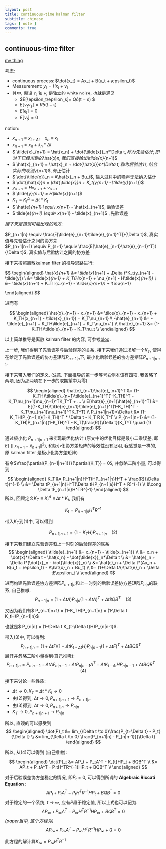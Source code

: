 ```yaml
---
layout: post
title: continuous-time kalman filter
subtitle: chinese
tags: [ note ]
comments: true
---
```




## continuous-time  filter

[my thing](../assets/html/2020-07-15-continuous-time_kalman_filter.html)

考虑:

* continuous process: $\dot{x_t} = Ax_t + B(u_t + \epsilon_t)$
* Measurement:          $y_t = Hx_t + \nu_t$
* 其中, 假设  $\epsilon_t$ 和 $\nu_t$ 是独立的 white noise, 也就是满足
  * $E[\epsilon_t\epsilon_s]= Qδ(t − s) $
  * $E[\nu_t\nu_s] = Rδ(t − s)$
  * $E[\epsilon_t] = 0$
  * $E[\nu_t] = 0$

notion:

* $x_{n+1} \equiv x_{t+\Delta t} \quad x_n \equiv x_t$
* $x_{n+1} = x_n + \dot{x}_n*\Delta t$
* $ \tilde{x}_{n+1} = \hat{x_n} + \dot{\tilde{x}}_n*\Delta t$, 称为先验估计, 即对于已经求到的$\hat{x}_n$, 我们直接给出$\tilde{x}_{n+1}$  
* $ \hat{x}_{n+1} = \hat{x}_n + \dot{\hat{x}}_n*\Delta t$, 称为后验估计, 结合实际的观测$y_{n+1}$, 修正估计
* $ \dot{\tilde{x}}_n = A\hat{x}_n + Bu_t$, 输入过程中的噪声无法纳入估计
* $ \dot{\hat{x}}_n = \dot{\tilde{x}}_n + K_t(y_{n+1} - \tilde{y}_{n+1})$
* $y_{n+1} = Hx_{n+1} + \nu_{n+1}$
* $ \tilde{y}_{n+1} = H\tilde{x}_{n+1}$
* $K_T \equiv K^{\Delta}_t \equiv \Delta t*K_t$
* $ \hat{e}_{n+1} \equiv x_{n+1} - \hat{x}_{n+1}$, 后验误差
* $ tilde{e}_{n+1} \equiv x_{n+1} - \tilde{x}_{n+1}$ , 先验误差  

*接下来是错误可能出现的地方*:  

$P_{n+1|n} \equiv \frac{E[\tilde{e}_{n+1}\tilde{e}_{n+1}^T]}{\Delta t}$, 真实值与先验估计之间的协方差  
$P_{n+1|n+1} \equiv P_{n+1} \equiv \frac{E[\hat{e}_{n+1}\hat{e}_{n+1}^T]}{\Delta t}$, 真实值与后验估计之间的协方差





接下来按照离散kalman filter 的推导思路进行:

$$
\begin{aligned}
\hat{x}_{n+1} &= \tilde{x}_{n+1} + \Delta t*K_t(y_{n+1} - \tilde{y}) \\
              &= \tilde{x}_{n+1} +  K_T(Hx_{n+1} + \nu_{n+1} -  H\tilde{x}_{n+1}) \\
              &= \tilde{x}_{n+1} + K_TH(x_{n+1} - \tilde{x}_{n+1}) + K\nu_{n+1}

             
\end{aligned}
$$

进而有  

$$
\begin{aligned}
\hat{x}_{n+1} - x_{n+1} &= \tilde{x}_{n+1} - x_{n+1} + K_TH(x_{n+1} - \tilde{x}_{n+1}) + K_T\nu_{n+1} \\
-\hat{e}_{n+1} &= -\tilde{e}_{n+1} + K_TH\tilde{e}_{n+1} + K_T\nu_{n+1} \\
\hat{e}_{n+1} &= (1-K_TH)\tilde{e}_{n+1} - K_T\nu_t \\
\end{aligned}
$$

以上简单推导是离散 kalman filter 的内容, 可参考[blog](https://zhuanlan.zhihu.com/p/48876718).  

上一步, 我们得到了先验误差与后验误差的关系, 接下来我们通过求解一个$K_T$, 使得在给定了先验误差的协方差矩阵$P_{n+1|n}$下, 最小化后验误差的协方差矩阵$P_{n+1|n+1}$.



接下来带入我们的定义, (注意, 下面推导的第一步等号右侧本该有四项, 我省略了两项, 因为那两项在下一步的取期望中为零)  

$$
\begin{aligned}
  \hat{e}_{n+1}\hat{e}_{n+1}^T &= (1-K_TH)\tilde{e}_{n+1}\tilde{e}_{n+1}^T(1-K_TH)^T - K_T\nu_{n+1}\nu_{n+1}^TK_T^T + ... \\
  E[\hat{e}_{n+1}\hat{e}_{n+1}^T] &= E[(1-K_TH)\tilde{e}_{n+1}\tilde{e}_{n+1}^T(1-K_TH)^T -K_T\nu_{n+1}\nu_{n+1}^TK_T^T] \\
  P_{n+1|n+1}*\Delta t &= (1-K_TH)P_{n+1|n}(1-K_TH)^T * \Delta t - K_T R K_T^T \\
  P_{n+1|n+1} &= (1-K_TH)P_{n+1|n}(1-K_TH)^T -  K_T(\frac{R}{\Delta t})K_T^T \quad (1)
\end{aligned}  
$$  

通过极小化 $P_{n+1|n+1}$ 来实现最优化估计 (原文中的优化目标是最小二乘误差, 即$E(\parallel x_{n+1} - \hat{x}_{n+1} \parallel^2)$, 和极小化协方差矩阵的等效性没有证明, 我感觉是一样的, 原 kalman filter 是极小化协方差矩阵)

有令$\frac{\partial{P_{n+1|n+1}}}{\partial{K_T}} = 0$, 并忽略二阶小量, 可以得到  

$$
\begin{aligned}
K_T &= P_{n+1|n}H^T(HP_{n+1|n}H^T + \frac{R}{\Delta t})^{-1} \\
    &= \Delta tP_{n+1|n}H^T(\Delta tHP_{n+1|n}H^T + R)^{-1} \\
    &\cong \Delta tP_{n+1|n}H^TR^{-1}
\end{aligned}
$$
所以, 回顾定义$K_T \equiv K^{\Delta}_t \equiv \Delta t*K_t$, 我们有

$$
  K_t = P_{n+1|n}H^TR^{-1}
$$

带入$K_T$到(1)中, 可以得到  

$$
P_{n+1|n+1} = (1-K_TH)P_{n+1|n} \quad (2)
$$



接下来我们建立先验误差和上一时刻的后验误差的联系
$$
\begin{aligned}
\tilde{e}_{n+1} &= x_{n+1} - \tilde{x_{n+1}} \\
                &= x_n + \dot{x}*\Delta t - \hat{x_n} - \dot{\tilde{x}}_n*\Delta t \\
                &= \hat{e}_n + \Delta t*(\dot{x}_n - \dot{\tilde{x}}_n) \\
                &= \hat{e}_n + \Delta t*(Ax_n + B(u_t + \epsilon_t) - A\hat{x}_n + Bu_t) \\
                &= (1+\Delta tA)\hat{e}_n + \Delta tB\epsilon_t \\
\end{aligned}
$$

进而构建先验误差协方差矩阵$P_{n+1|n}$和上一时刻的后验误差协方差矩阵$P_{n|n}$的联系, 自己推嗷.
$$
P_{n+1|n} = (1+\Delta t A)P_{n|n}(1+\Delta t A)^T + \Delta tBQB^T \quad (3)
$$





又因为我们有$ P_{n+1|n+1} = (1-K_TH)P_{n+1|n} = (1-\Delta t K_tH)P_{n+1|n}$

也就是$ P_{n|n} = (1-\Delta t K_{t-\Delta t}H)P_{n|n-1}$.

带入(3)中, 可以得到:
$$
P_{n+1|n} = (1+\Delta t F)(1-\Delta t K_{t-\Delta t}H)P_{n|n-1}(1+\Delta t F)^T + \Delta tBQB^T \quad
$$
展开并忽略二阶小量得到(自己推嗷):
$$
P_{n+1|n} = P_{n|n-1} + \Delta tAP_{n|n-1} + \Delta tP_{n|n-1}A^T - \Delta t K_{t-\Delta t}HP_{n|n-1} + \Delta tBQB^T \quad (4)
$$



接下来讨论一些性质:

* $\Delta t \to 0, K_T \equiv \Delta t*K_t \to 0$
* 由(2)得到, $\Delta t \to 0, P_{n+1|n+1} \to P_{n+1|n}$
* 由(3)得到, $\Delta t \to 0, P_{n+1|n} \to P_{n|n}$
* $K_T \to 0, P_{n+1|n+1} \to P_{n|n}$

所以, 直观的可以感受到
$$
\begin{aligned}
\dot{P}_t &= lim_{\Delta t \to 0}\frac{P_{t+\Delta t} - P_t}{\Delta t} \\
        &= lim_{\Delta t \to 0} \frac{P_{n+1|n} - P_{n|n-1}}{\Delta t}
\end{aligned}
$$

所以, 从(4)可以得到 (自己推嗷):

$$
\begin{aligned}
\dot{P}_t &= AP_t + P_tA^T - K_{t}HP_t + BQB^T \\
          &= AP_t + P_tA^T - P_tH^TR^{-1}HP_t + BQB^T \\
\end{aligned}
$$

对于后验误差协方差稳定的情况, 即$\dot{P}_t = 0$, 可以得到所谓的 **Algebraic Riccati Equation** :
$$
AP_t + P_tA^T - P_tH^TR^{-1}HP_t + BQB^T = 0
$$
对于稳定的一个系统, $t \to \infty$, 应有$P$趋于稳定值, 所以上式也可以记为:
$$
AP_{\infty} + P_{\infty}A^T - P_{\infty}H^TR^{-1}HP_{\infty} + BQB^T = 0
$$
*(paper当中, 这个方程为)*
$$
AP_{\infty} + P_{\infty}A^T - P_{\infty}H^TR^{-1}HP_{\infty} + Q = 0
$$


此方程的解计算$K_{\infty} = P_{\infty}H^TR^{-1}$ 
